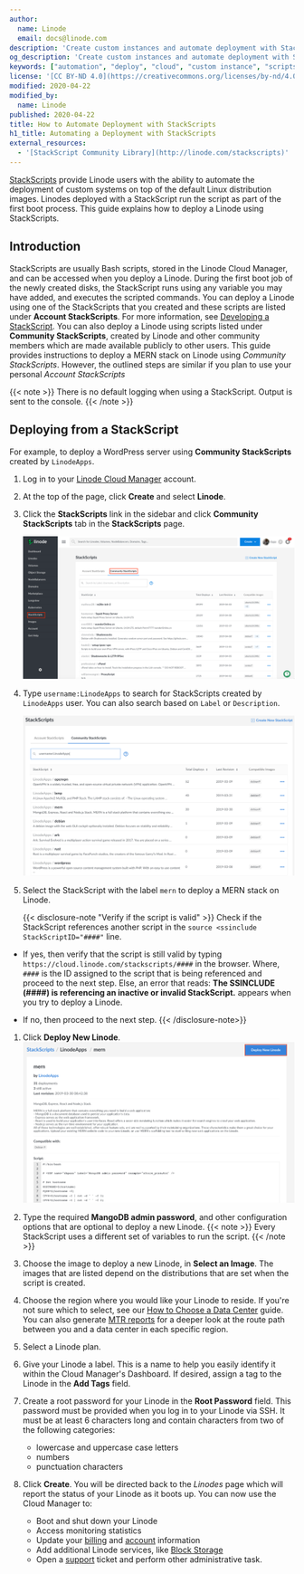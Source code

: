 ```yaml
---
author:
  name: Linode
  email: docs@linode.com
description: 'Create custom instances and automate deployment with StackScripts.'
og_description: 'Create custom instances and automate deployment with StackScripts.'
keywords: ["automation", "deploy", "cloud", "custom instance", "scripts"]
license: '[CC BY-ND 4.0](https://creativecommons.org/licenses/by-nd/4.0)'
modified: 2020-04-22
modified_by:
  name: Linode
published: 2020-04-22
title: How to Automate Deployment with StackScripts
h1_title: Automating a Deployment with StackScripts
external_resources:
  - '[StackScript Community Library](http://linode.com/stackscripts)'
---
```


[StackScripts](http://linode.com/stackscripts/) provide Linode users with the ability to automate the deployment of custom systems on top of the default Linux distribution images. Linodes deployed with a StackScript run the script as part of the first boot process. This guide explains how to deploy a Linode using StackScripts.

## Introduction

StackScripts are usually Bash scripts, stored in the Linode Cloud Manager, and can be accessed when you deploy a Linode. During the first boot job of the newly created disks, the StackScript runs using any variable you may have added, and executes the scripted commands.
You can deploy a Linode using one of the StackScripts that you created and these scripts are listed under **Account StackScripts**. For more information, see [Developing a StackScript](/docs/platform/stackscripts/developing-stackscripts/). You can also deploy a Linode using scripts listed under **Community StackScripts**, created by Linode and other community members which are made available publicly to other users. This guide provides instructions to deploy a MERN stack on Linode using *Community StackScripts*. However, the outlined steps are similar if you plan to use your personal *Account StackScripts*

{{< note >}}
There is no default logging when using a StackScript. Output is sent to the console.
{{< /note >}}

## Deploying from a StackScript

For example, to deploy a WordPress server using **Community StackScripts** created by `LinodeApps`.
1.  Log in to your [Linode Cloud Manager](https://cloud.linode.com) account.

1.  At the top of the page, click **Create** and select **Linode**.

1.  Click the **StackScripts** link in the sidebar and click **Community StackScripts** tab in the **StackScripts** page.

       ![StackScript selection options.](stackscripts-selection-screen.png "StackScript selection options.")

1.  Type `username:LinodeApps` to search for StackScripts created by `LinodeApps` user. You can also search based on `Label` or `Description`.

    ![StackScript search](stackscripts-search.png "Stackscript search.")

1.  Select the StackScript with the label `mern` to deploy a MERN stack on Linode.

    {{< disclosure-note "Verify if the script is valid" >}}
Check if the StackScript references another script in the `source <ssinclude StackScriptID="####"` line.

-  If yes, then verify that the script is still valid by typing `https://cloud.linode.com/stackscripts/####` in the browser. Where, `####` is the ID  assigned to the script that is being referenced and proceed to the next step. Else, an error that reads:
**The SSINCLUDE (####) is referencing an inactive or invalid StackScript.** appears when you try to deploy a Linode.

-  If no, then proceed to the next step.
    {{< /disclosure-note>}}

1.  Click **Deploy New Linode**.
    ![StackScript mern stack](stackscripts-mern.png "Stackscript MERN.")

1.  Type the required **MangoDB admin password**, and other configuration options that are optional to deploy a new Linode.
{{< note >}}
Every StackScript uses a different set of variables to run the script.
{{< /note >}}
1.  Choose the image to deploy a new Linode, in **Select an Image**. The images that are listed depend on the distributions that are set when the script is created.

1.  Choose the region where you would like your Linode to reside. If you're not sure which to select, see our [How to Choose a Data Center](/docs/platform/how-to-choose-a-data-center) guide. You can also generate [MTR reports](/docs/networking/diagnostics/diagnosing-network-issues-with-mtr/) for a deeper look at the route path between you and a data center in each specific region.

1. Select a Linode plan.

1.  Give your Linode a label. This is a name to help you easily identify it within the Cloud Manager's Dashboard. If desired, assign a tag to the Linode in the **Add Tags** field.

1. Create a root password for your Linode in the **Root Password** field. This password must be provided when you log in to your Linode via SSH. It must be at least 6 characters long and contain characters from two of the following categories:

    - lowercase and uppercase case letters
    - numbers
    - punctuation characters
1.  Click **Create**. You will be directed back to the *Linodes* page which will report the status of your Linode as it boots up. You can now use the Cloud Manager to:

    * Boot and shut down your Linode
    * Access monitoring statistics
    * Update your [billing](/docs/platform/billing-and-support/manage-billing-in-cloud-manager/) and [account](/docs/platform/manager/accounts-and-passwords-new-manager/) information
    * Add additional Linode services, like [Block Storage](/docs/platform/block-storage/how-to-use-block-storage-with-your-linode-new-manager/)
    * Open a [support](/docs/platform/billing-and-support/support-new-manager/) ticket and perform other administrative task.
